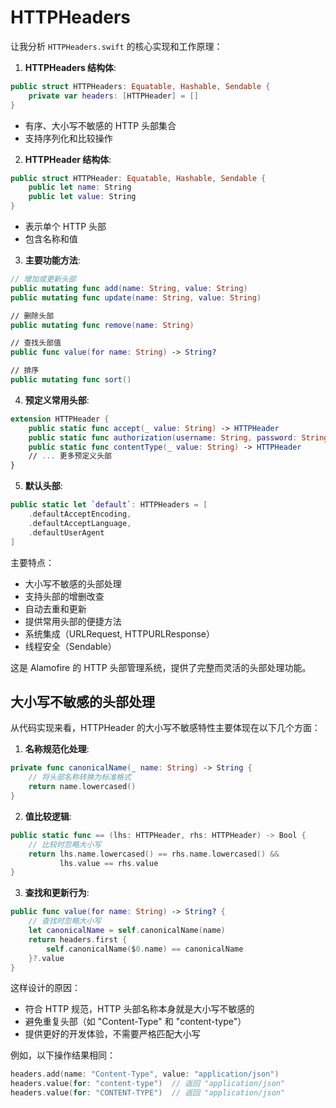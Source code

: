 # HTTPHeaders

让我分析 `HTTPHeaders.swift` 的核心实现和工作原理：

1. **HTTPHeaders 结构体**:
```swift
public struct HTTPHeaders: Equatable, Hashable, Sendable {
    private var headers: [HTTPHeader] = []
}
```
- 有序、大小写不敏感的 HTTP 头部集合
- 支持序列化和比较操作

2. **HTTPHeader 结构体**:
```swift
public struct HTTPHeader: Equatable, Hashable, Sendable {
    public let name: String
    public let value: String
}
```
- 表示单个 HTTP 头部
- 包含名称和值

3. **主要功能方法**:
```swift
// 增加或更新头部
public mutating func add(name: String, value: String)
public mutating func update(name: String, value: String)

// 删除头部
public mutating func remove(name: String)

// 查找头部值
public func value(for name: String) -> String?

// 排序
public mutating func sort()
```

4. **预定义常用头部**:
```swift
extension HTTPHeader {
    public static func accept(_ value: String) -> HTTPHeader
    public static func authorization(username: String, password: String) -> HTTPHeader
    public static func contentType(_ value: String) -> HTTPHeader
    // ... 更多预定义头部
}
```

5. **默认头部**:
```swift
public static let `default`: HTTPHeaders = [
    .defaultAcceptEncoding,
    .defaultAcceptLanguage,
    .defaultUserAgent
]
```

主要特点：
- 大小写不敏感的头部处理
- 支持头部的增删改查
- 自动去重和更新
- 提供常用头部的便捷方法
- 系统集成（URLRequest, HTTPURLResponse）
- 线程安全（Sendable）

这是 Alamofire 的 HTTP 头部管理系统，提供了完整而灵活的头部处理功能。

## 大小写不敏感的头部处理

从代码实现来看，HTTPHeader 的大小写不敏感特性主要体现在以下几个方面：

1. **名称规范化处理**:
```swift
private func canonicalName(_ name: String) -> String {
    // 将头部名称转换为标准格式
    return name.lowercased()
}
```

2. **值比较逻辑**:
```swift
public static func == (lhs: HTTPHeader, rhs: HTTPHeader) -> Bool {
    // 比较时忽略大小写
    return lhs.name.lowercased() == rhs.name.lowercased() && 
           lhs.value == rhs.value
}
```

3. **查找和更新行为**:
```swift
public func value(for name: String) -> String? {
    // 查找时忽略大小写
    let canonicalName = self.canonicalName(name)
    return headers.first { 
        self.canonicalName($0.name) == canonicalName 
    }?.value
}
```

这样设计的原因：
- 符合 HTTP 规范，HTTP 头部名称本身就是大小写不敏感的
- 避免重复头部（如 "Content-Type" 和 "content-type"）
- 提供更好的开发体验，不需要严格匹配大小写

例如，以下操作结果相同：
```swift
headers.add(name: "Content-Type", value: "application/json")
headers.value(for: "content-type")  // 返回 "application/json"
headers.value(for: "CONTENT-TYPE")  // 返回 "application/json"
```

